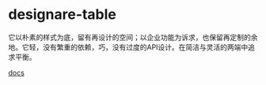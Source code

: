 # designare-table

它以朴素的样式为底，留有再设计的空间；以企业功能为诉求，也保留再定制的余地。它轻，没有繁重的依赖，巧，没有过度的API设计。在简洁与灵活的两端中追求平衡。

[docs](https://piscium2010.github.io/designare-table)